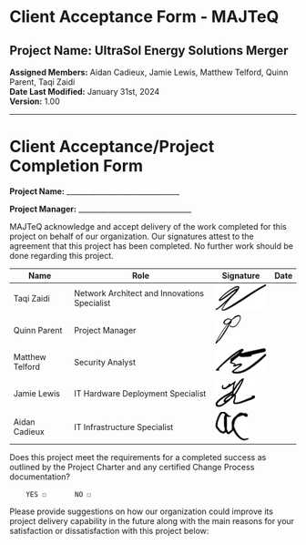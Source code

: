# Client Acceptance Form - MAJTeQ
## Project Name: UltraSol Energy Solutions Merger
**Assigned Members:** Aidan Cadieux, Jamie Lewis, Matthew Telford, Quinn Parent, Taqi Zaidi  
**Date Last Modified:** January 31st, 2024  
**Version:** 1.00  

--- 

# Client Acceptance/Project Completion Form

**Project Name:**		_______________________________

**Project Manager:**		_______________________________

MAJTeQ acknowledge and accept delivery of the work completed for this project on behalf of our organization. Our signatures attest to the agreement that this project has been completed. No further work should be done regarding this project.

| Name | Role | Signature | Date |
| ---- | ----- | --------- | ---- |
|Taqi Zaidi|Network Architect and Innovations Specialist|![](../../!Images/Team%20Contract%20-%20Less%20Draft-20240122110354548.webp)|      |
|Quinn Parent|Project Manager|![](../../!Images/Team%20Contract%20-%20Less%20Draft-20240122110354484.webp)|      |
|Matthew Telford|Security Analyst|![](../../!Images/Team%20Contract%20-%20Less%20Draft-20240122110354434.webp)|      |
|Jamie Lewis|IT Hardware Deployment Specialist|![](../../!Images/Team%20Contract%20-%20Less%20Draft-20240122110354378.webp)|      |
|Aidan Cadieux|IT Infrastructure Specialist|![](../../!Images/Team%20Contract%20-%20Less%20Draft-20240122110354368.webp)|      |



Does this project meet the requirements for a completed success as outlined by the Project Charter and any certified Change Process documentation?

		YES ☐		NO ☐
 
Please provide suggestions on how our organization could improve its project delivery capability in the future along with the main reasons for your satisfaction or dissatisfaction with this project below:
